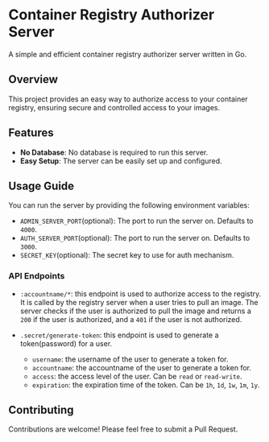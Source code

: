 # Container Registry Authorizer Server

A simple and efficient container registry authorizer server written in Go.

## Overview

This project provides an easy way to authorize access to your container registry, ensuring secure and controlled access to your images.

## Features

- **No Database**: No database is required to run this server.
- **Easy Setup**: The server can be easily set up and configured.

## Usage Guide

You can run the server by providing the following environment variables:

- `ADMIN_SERVER_PORT`(optional): The port to run the server on. Defaults to `4000`.
- `AUTH_SERVER_PORT`(optional): The port to run the server on. Defaults to `3000`.
- `SECRET_KEY`(optional): The secret key to use for auth mechanism.

### API Endpoints
- `:accountname/*`: this endpoint is used to authorize access to the registry. It is called by the registry server when a user tries to pull an image. The server checks if the user is authorized to pull the image and returns a `200` if the user is authorized, and a `401` if the user is not authorized.

- `.secret/generate-token`: this endpoint is used to generate a token(password) for a user.
    - `username`: the username of the user to generate a token for.
    - `accountname`: the accountname of the user to generate a token for.
    - `access`: the access level of the user. Can be `read` or `read-write`.
    - `expiration`: the expiration time of the token. Can be `1h`, `1d`, `1w`, `1m`, `1y`.

## Contributing
Contributions are welcome! Please feel free to submit a Pull Request.

